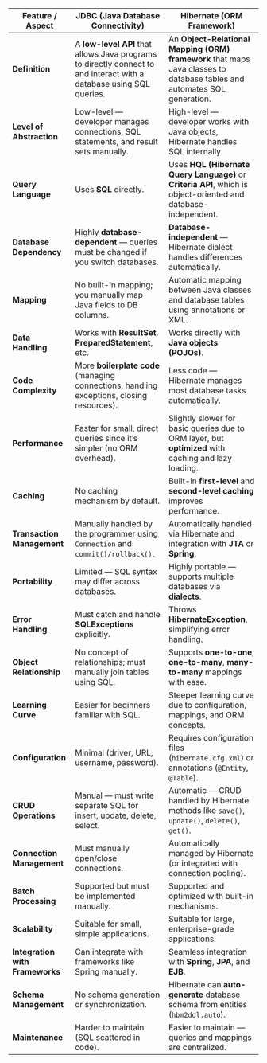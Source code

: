 | **Feature / Aspect**            | **JDBC (Java Database Connectivity)**                                                                                | **Hibernate (ORM Framework)**                                                                                            |
| ------------------------------- | -------------------------------------------------------------------------------------------------------------------- | ------------------------------------------------------------------------------------------------------------------------ |
| **Definition**                  | A **low-level API** that allows Java programs to directly connect to and interact with a database using SQL queries. | An **Object-Relational Mapping (ORM) framework** that maps Java classes to database tables and automates SQL generation. |
| **Level of Abstraction**        | Low-level — developer manages connections, SQL statements, and result sets manually.                                 | High-level — developer works with Java objects, Hibernate handles SQL internally.                                        |
| **Query Language**              | Uses **SQL** directly.                                                                                               | Uses **HQL (Hibernate Query Language)** or **Criteria API**, which is object-oriented and database-independent.          |
| **Database Dependency**         | Highly **database-dependent** — queries must be changed if you switch databases.                                     | **Database-independent** — Hibernate dialect handles differences automatically.                                          |
| **Mapping**                     | No built-in mapping; you manually map Java fields to DB columns.                                                     | Automatic mapping between Java classes and database tables using annotations or XML.                                     |
| **Data Handling**               | Works with **ResultSet**, **PreparedStatement**, etc.                                                                | Works directly with **Java objects (POJOs)**.                                                                            |
| **Code Complexity**             | More **boilerplate code** (managing connections, handling exceptions, closing resources).                            | Less code — Hibernate manages most database tasks automatically.                                                         |
| **Performance**                 | Faster for small, direct queries since it’s simpler (no ORM overhead).                                               | Slightly slower for basic queries due to ORM layer, but **optimized** with caching and lazy loading.                     |
| **Caching**                     | No caching mechanism by default.                                                                                     | Built-in **first-level** and **second-level caching** improves performance.                                              |
| **Transaction Management**      | Manually handled by the programmer using `Connection` and `commit()/rollback()`.                                     | Automatically handled via Hibernate and integration with **JTA** or **Spring**.                                          |
| **Portability**                 | Limited — SQL syntax may differ across databases.                                                                    | Highly portable — supports multiple databases via **dialects**.                                                          |
| **Error Handling**              | Must catch and handle **SQLExceptions** explicitly.                                                                  | Throws **HibernateException**, simplifying error handling.                                                               |
| **Object Relationship**         | No concept of relationships; must manually join tables using SQL.                                                    | Supports **one-to-one**, **one-to-many**, **many-to-many** mappings with ease.                                           |
| **Learning Curve**              | Easier for beginners familiar with SQL.                                                                              | Steeper learning curve due to configuration, mappings, and ORM concepts.                                                 |
| **Configuration**               | Minimal (driver, URL, username, password).                                                                           | Requires configuration files (`hibernate.cfg.xml`) or annotations (`@Entity`, `@Table`).                                 |
| **CRUD Operations**             | Manual — must write separate SQL for insert, update, delete, select.                                                 | Automatic — CRUD handled by Hibernate methods like `save()`, `update()`, `delete()`, `get()`.                            |
| **Connection Management**       | Must manually open/close connections.                                                                                | Automatically managed by Hibernate (or integrated with connection pooling).                                              |
| **Batch Processing**            | Supported but must be implemented manually.                                                                          | Supported and optimized with built-in mechanisms.                                                                        |
| **Scalability**                 | Suitable for small, simple applications.                                                                             | Suitable for large, enterprise-grade applications.                                                                       |
| **Integration with Frameworks** | Can integrate with frameworks like Spring manually.                                                                  | Seamless integration with **Spring**, **JPA**, and **EJB**.                                                              |
| **Schema Management**           | No schema generation or synchronization.                                                                             | Hibernate can **auto-generate** database schema from entities (`hbm2ddl.auto`).                                          |
| **Maintenance**                 | Harder to maintain (SQL scattered in code).                                                                          | Easier to maintain — queries and mappings are centralized.                                                               |
